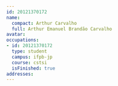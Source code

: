 ```yaml
---
id: 20121370172
name:
  compact: Arthur Carvalho
  full: Arthur Emanuel Brandão Carvalho
avatar:
occupations:
- id: 20121370172
  type: student
  campus: ifpb-jp
  course: cstsi
  isFinished: true
addresses:
---
```


